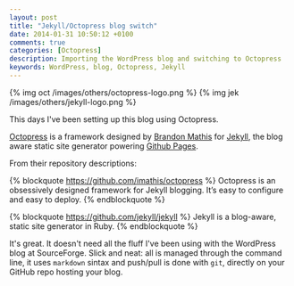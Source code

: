 ```yaml
---
layout: post
title: "Jekyll/Octopress blog switch"
date: 2014-01-31 10:50:12 +0100
comments: true
categories: [Octopress]
description: Importing the WordPress blog and switching to Octopress
keywords: WordPress, blog, Octopress, Jekyll
---
```

{% img oct /images/others/octopress-logo.png %} 
{% img jek /images/others/jekyll-logo.png %}

This days I've been setting up this blog using Octopress.

[Octopress](http://octopress.org/) is a framework designed by [Brandon Mathis](http://brandonmathis.com/) for [Jekyll](http://jekyllrb.com/), the blog aware static site generator powering [Github Pages](http://pages.github.com/).

From their repository descriptions:

{% blockquote https://github.com/imathis/octopress %}
Octopress is an obsessively designed framework for Jekyll blogging. It’s easy to configure and easy to deploy.
{% endblockquote %}

{% blockquote https://github.com/jekyll/jekyll %}
Jekyll is a blog-aware, static site generator in Ruby.
{% endblockquote %}

It's great. It doesn't need all the fluff I've been using with the WordPress blog at SourceForge. Slick and neat: all is managed through the command line, it uses `markdown` sintax and push/pull is done with `git`, directly on your GitHub repo hosting your blog.
